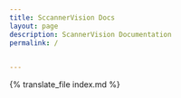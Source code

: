 ```yaml
---
title: SccannerVision Docs
layout: page
description: ScannerVision Documentation
permalink: /

 
---
```


{% translate_file index.md %}
